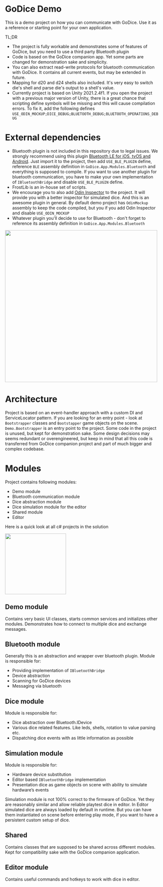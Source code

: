 # GoDice Demo
This is a demo project on how you can communicate with GoDice. Use it as a reference or starting point for your own application.

TL;DR
- The project is fully workable and demonstrates some of features of GoDice, but you need to use a third party Bluetooth plugin
- Code is based on the GoDice companion app. Yet some parts are changed for demonstration sake and simplicity.
- You can also extract read-write protocols for bluetooth communication with GoDice. It contains all current events, but may be extended in future.
- Mapping for d20 and d24 shells also included. It's very easy to switch die's shell and parse die's output to a shell's value.
- Currently project is based on Unity 2021.2.4f1. If you open the project with a previous major version of Unity, there is a great chance that scripting define symbols will be missing and this will cause compilation errors. To fix it, add the following defines `USE_ODIN_MOCKUP;DICE_DEBUG;BLUETOOTH_DEBUG;BLUETOOTH_OPERATIONS_DEBUG`

# External dependencies

- Bluetooth plugin is not included in this repository due to legal issues. We strongly recommend using this plugin [Bluetooth LE for iOS, tvOS and Android](https://assetstore.unity.com/packages/tools/network/bluetooth-le-for-ios-tvos-and-android-26661). Just import it to the project, then add `USE_BLE_PLUGIN` define, reference `BLE` assembly definition in `GoDice.App.Modules.Bluetooth` and everything is supposed to compile. If you want to use another plugin for bluetooth communication, you have to make your own implementation of `IBluetoothBridge` and disable `USE_BLE_PLUGIN` define.
- FrostLib is an in-house set of scripts.
- We encourage you to also add [Odin Inspector](https://assetstore.unity.com/packages/tools/utilities/odin-inspector-and-serializer-89041) to the project. It will provide you with a better inspector for simulated dice. And this is an awesome plugin in general. By default demo project has `OdinMockup` assembly to keep the code compiled, but you if you add Odin Inspector and disable `USE_ODIN_MOCKUP` 
- Whatever plugin you'll decide to use for Bluetooth - don't forget to reference its assembly definition in `GoDice.App.Modules.Bluetooth`

<img src="https://user-images.githubusercontent.com/50739566/143999517-9f664051-6967-4080-b336-4b05874585ef.png" width="500">

# Architecture
Project is based on an event-handler approach with a custom DI and ServiceLocator pattern. If you are looking for an entry point - look at `Bootstrapper` classes and `Bootstapper` game objects on the scene.` Demo.Bootstrapper` is an entry point to the project. Some code in the project is unused, but kept for demonstration sake. Some design decisions may seems redundant or overengineered, but keep in mind that all this code is transferred from GoDice companion project and part of much bigger and complex codebase.

# Modules
Project contains following modules:
- Demo module
- Bluetooth communication module
- Dice abstraction module 
- Dice simulation module for the editor
- Shared module
- Editor

Here is a quick look at all c# projects in the solution

<img src="https://user-images.githubusercontent.com/50739566/143999531-b00ce51e-0a1c-425c-838e-04e905a979a1.png" width="200">

## Demo module
Contains very basic UI classes, starts common services and initializes other modules. Demonstrates how to connect to multiple dice and exchange messages.

## Bluetooth module
Generally this is an abstraction and wrapper over bluetooth plugin. Module is responsible for:
- Providing implementation of `IBluetoothBridge`
- Device abstraction
- Scanning for GoDice devices
- Messaging via bluetooth

## Dice module
Module is responsible for:
- Dice abstraction over Bluetooth.IDevice
- Various dice related features. Like leds, shells, rotation to value parsing etc.
- Dispatching dice events with as little information as possible

## Simulation module
Module is responsible for:
- Hardware device substitution
- Editor based `IBluetoothBridge` implementation
- Presentation dice as game objects on scene with ability to simulate hardware’s events

Simulation module is not 100% correct to the firmware of GoDice. Yet they are reasonably similar and allow reliable playtest dice in editor.
In Editor simulated dice are always loaded by default in runtime. But you can have them instantiated on scene before entering play mode, if you want to have a persistent custom setup of dice.

## Shared

Contains classes that are supposed to be shared across different modules. Kept for compatibility sake with the GoDice companion application.

## Editor module
Contains useful commands and hotkeys to work with dice in editor.
